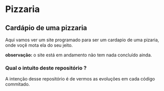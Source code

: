 # Pizzaria
## Cardápio de uma pizzaria 

  Aqui vamos ver um site programado para ser um cardapio de uma pizaria, onde voçê mota ela do seu jeito.
  
  **observação:** o site está em andamento não tem nada concluído ainda.

### Qual o intuito deste repositório ?
A intenção desse repositório é de vermos as evoluções em cada código commitado.
